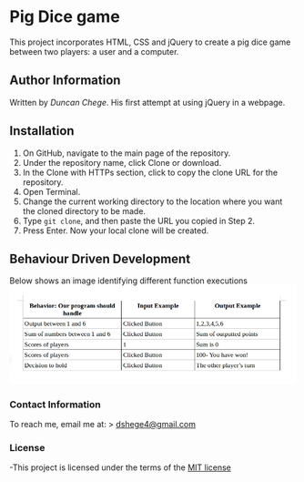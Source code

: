 # Pig Dice game

This project incorporates HTML, CSS and jQuery to create a pig dice game between
two players: a user and a computer.

## Author Information
Written by *Duncan Chege*. His first attempt at using jQuery in a webpage.

## Installation

1. On GitHub, navigate to the main page of the repository.
2. Under the repository name, click Clone or download.
3. In the Clone with HTTPs section, click to copy the clone URL for the repository.
4. Open Terminal.
5. Change the current working directory to the location where you want the cloned directory to be made.
6. Type `git clone`, and then paste the URL you copied in Step 2.
7. Press Enter. Now your local clone will be created.

## Behaviour Driven Development

Below shows an image identifying different function executions
![Image](images/readme.jpg)

### Contact Information

To reach me, email me at: > dshege4@gmail.com


### License

-This project is licensed under the terms of the [MIT license](https://github.com/dunyung1/Web-work/blob/master/MIT%20License)
